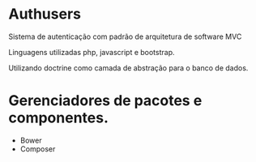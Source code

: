 # Authusers
Sistema de autenticação com padrão de arquitetura de software MVC

Linguagens utilizadas php, javascript e bootstrap. 

Utilizando doctrine como camada de abstração para o banco de dados.

# Gerenciadores de pacotes e componentes.

* Bower
* Composer
